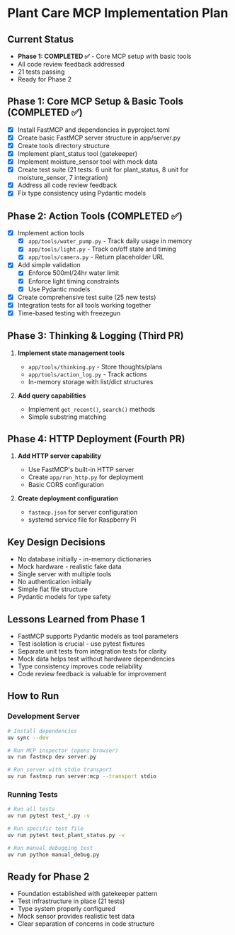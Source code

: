 # Plant Care MCP Implementation Plan

## Current Status
- **Phase 1: COMPLETED ✅** - Core MCP setup with basic tools
- All code review feedback addressed
- 21 tests passing
- Ready for Phase 2

## Phase 1: Core MCP Setup & Basic Tools (COMPLETED ✅)
- [x] Install FastMCP and dependencies in pyproject.toml
- [x] Create basic FastMCP server structure in app/server.py
- [x] Create tools directory structure
- [x] Implement plant_status tool (gatekeeper)
- [x] Implement moisture_sensor tool with mock data
- [x] Create test suite (21 tests: 6 unit for plant_status, 8 unit for moisture_sensor, 7 integration)
- [x] Address all code review feedback
- [x] Fix type consistency using Pydantic models

## Phase 2: Action Tools (COMPLETED ✅)
- [x] Implement action tools
   - [x] `app/tools/water_pump.py` - Track daily usage in memory
   - [x] `app/tools/light.py` - Track on/off state and timing
   - [x] `app/tools/camera.py` - Return placeholder URL
- [x] Add simple validation
   - [x] Enforce 500ml/24hr water limit
   - [x] Enforce light timing constraints
   - [x] Use Pydantic models
- [x] Create comprehensive test suite (25 new tests)
- [x] Integration tests for all tools working together
- [x] Time-based testing with freezegun

## Phase 3: Thinking & Logging (Third PR)
1. **Implement state management tools**
   - `app/tools/thinking.py` - Store thoughts/plans
   - `app/tools/action_log.py` - Track actions
   - In-memory storage with list/dict structures

2. **Add query capabilities**
   - Implement `get_recent()`, `search()` methods
   - Simple substring matching

## Phase 4: HTTP Deployment (Fourth PR)
1. **Add HTTP server capability**
   - Use FastMCP's built-in HTTP server
   - Create `app/run_http.py` for deployment
   - Basic CORS configuration

2. **Create deployment configuration**
   - `fastmcp.json` for server configuration
   - systemd service file for Raspberry Pi

## Key Design Decisions
- No database initially - in-memory dictionaries
- Mock hardware - realistic fake data
- Single server with multiple tools
- No authentication initially
- Simple flat file structure
- Pydantic models for type safety

## Lessons Learned from Phase 1
- FastMCP supports Pydantic models as tool parameters
- Test isolation is crucial - use pytest fixtures
- Separate unit tests from integration tests for clarity
- Mock data helps test without hardware dependencies
- Type consistency improves code reliability
- Code review feedback is valuable for improvement

## How to Run

### Development Server
```bash
# Install dependencies
uv sync --dev

# Run MCP inspector (opens browser)
uv run fastmcp dev server.py

# Run server with stdio transport
uv run fastmcp run server:mcp --transport stdio
```

### Running Tests
```bash
# Run all tests
uv run pytest test_*.py -v

# Run specific test file
uv run pytest test_plant_status.py -v

# Run manual debugging test
uv run python manual_debug.py
```

## Ready for Phase 2
- Foundation established with gatekeeper pattern
- Test infrastructure in place (21 tests)
- Type system properly configured
- Mock sensor provides realistic test data
- Clear separation of concerns in code structure